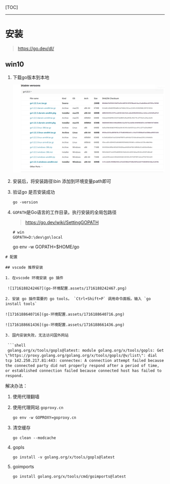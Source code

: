 [TOC]

---

# 安装

> https://go.dev/dl/

## win10

1. 下载go版本到本地
   
   ![1716187434509](go-环境配置.assets/1716187434509.png)

2. 安装后，将安装路径\bin 添加到环境变量path即可

3. 验证go 是否安装成功
   
   ```shell
   go -version
   ```

4. `GOPATH`是Go语言的工作目录。执行安装的全局包路径
   
   > https://go.dev/wiki/SettingGOPATH
   
   ```shell
   # win
   GOPATH=D:\dev\go\local
   ```
   
   go env -w GOPATH=$HOME/go

```
# 配置

## vscode 推荐安装

1. 在vscode 环境安装 go 插件

 ![1716188242467](go-环境配置.assets/1716188242467.png)

2. 安装 go 插件需要的 go tools。 `Ctrl+Shift+P` 调用命令面板。输入 `go install tools`

![1716188640716](go-环境配置.assets/1716188640716.png)

![1716188661436](go-环境配置.assets/1716188661436.png)

3. 国内安装失败，无法访问国外网站

 ```shell
 golang.org/x/tools/gopls@latest: module golang.org/x/tools/gopls: Get \"https://proxy.golang.org/golang.org/x/tools/gopls/@v/list\": dial tcp 142.250.217.81:443: connectex: A connection attempt failed because the connected party did not properly respond after a period of time, or established connection failed because connected host has failed to respond.
```

 解决办法：

1. 使用代理翻墙

2. 使用代理网站 `goproxy.cn`
   
   ```shell
   go env -w GOPROXY=goproxy.cn 
   ```

3. 清空缓存
   
   ```shell
   go clean --modcache
   ```

4. gopls
   
   ```shell
   go install -v golang.org/x/tools/gopls@latest
   ```

5. goimports
   
   ```shell
   go install golang.org/x/tools/cmd/goimports@latest
   ```
